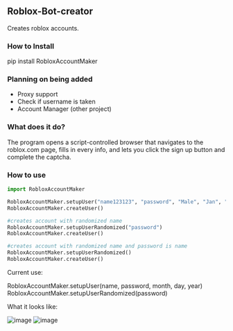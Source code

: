 ## Roblox-Bot-creator
Creates roblox accounts.

### How to Install
pip install RobloxAccountMaker

### Planning on being added
- Proxy support
- Check if username is taken
- Account Manager (other project)

### What does it do?
The program opens a script-controlled browser that navigates to the
roblox.com page, fills in every info, and lets you click the sign up
button and complete the captcha.

### How to use

```py
import RobloxAccountMaker

RobloxAccountMaker.setupUser("name123123", "password", "Male", "Jan", "04", "1990")
RobloxAccountMaker.createUser()

#creates account with randomized name 
RobloxAccountMaker.setupUserRandomized("password")
RobloxAccountMaker.createUser()

#creates account with randomized name and password is name
RobloxAccountMaker.setupUserRandomized()
RobloxAccountMaker.createUser()

```

Current use:

RobloxAccountMaker.setupUser(name, password, month, day, year)
RobloxAccountMaker.setupUserRandomized(password)

What it looks like:

![image](https://user-images.githubusercontent.com/46597698/110479626-9396c400-8120-11eb-91bd-25c8cb04e0f7.png)
![image](https://user-images.githubusercontent.com/46597698/110479672-a01b1c80-8120-11eb-95cc-a5b65eb17192.png)

